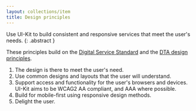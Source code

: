 ```yaml
---
layout: collections/item
title: Design principles
---
```


Use UI-Kit to build consistent and responsive services that meet the user's needs.
{: .abstract }

These principles build on the <a href="https://www.dta.gov.au/standard/" rel="external">Digital Service Standard</a> and the <a href="https://www.dta.gov.au/standard/design-principles/" rel="external">DTA design principles</a>.

1. The design is there to meet the user's need.
2. Use common designs and layouts that the user will understand.
3. Support access and functionality for the user's browsers and devices. UI-Kit aims to be WCAG2 AA compliant, and AAA where possible.
4. Build for mobile-first using responsive design methods.
5. Delight the user.
